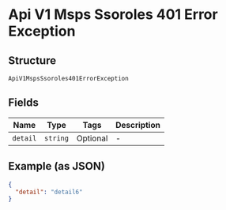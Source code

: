 
# Api V1 Msps Ssoroles 401 Error Exception

## Structure

`ApiV1MspsSsoroles401ErrorException`

## Fields

| Name | Type | Tags | Description |
|  --- | --- | --- | --- |
| `detail` | `string` | Optional | - |

## Example (as JSON)

```json
{
  "detail": "detail6"
}
```

